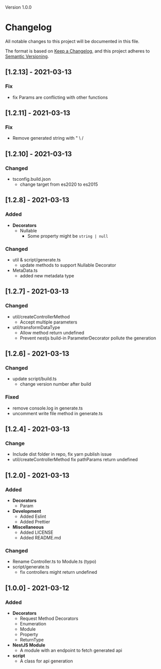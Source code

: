 Version 1.0.0

# Changelog

All notable changes to this project will be documented in this file.

The format is based on [Keep a Changelog](https://keepachangelog.com/en/1.0.0/),
and this project adheres to [Semantic Versioning](https://semver.org/spec/v2.0.0.html).

## [1.2.13] - 2021-03-13

### Fix

-   fix Params are conflicting with other functions

## [1.2.11] - 2021-03-13

### Fix

-   Remove generated string with " \ /

## [1.2.10] - 2021-03-13

### Changed

-   tsconfig.build.json
    -   change target from es2020 to es2015

## [1.2.8] - 2021-03-13

### Added

-   **Decorators**
    -   Nullable
        -   Some property might be `string | null`

### Changed

-   util & script/generate.ts
    -   update methods to support Nullable Decorator
-   MetaData.ts
    -   added new metadata type

## [1.2.7] - 2021-03-13

### Changed

-   util/createControllerMethod
    -   Accept multiple parameters
-   util/transformDataType
    -   Allow method return undefined
    -   Prevent nestjs build-in ParameterDecorator pollute the generation

## [1.2.6] - 2021-03-13

### Changed

-   update script/build.ts
    -   change version number after build

### Fixed

-   remove console.log in generate.ts
-   uncomment write file method in generate.ts

## [1.2.4] - 2021-03-13

### Change

-   Include dist folder in repo, fix yarn publish issue
-   util/createControllerMethod fix pathParams return undefined

## [1.2.0] - 2021-03-13

### Added

-   **Decorators**
    -   Param
-   **Development**
    -   Added Eslint
    -   Added Prettier
-   **Miscellaneous**
    -   Added LICENSE
    -   Added README.md

### Changed

-   Rename Controller.ts to Module.ts (typo)
-   script/generate.ts
    -   fix controllers might return undefined

## [1.0.0] - 2021-03-12

### Added

-   **Decorators**
    -   Request Method Decorators
    -   Enumeration
    -   Module
    -   Property
    -   ReturnType
-   **NestJS Module**
    -   A module with an endpoint to fetch generated api
-   **script**
    -   A class for api generation
